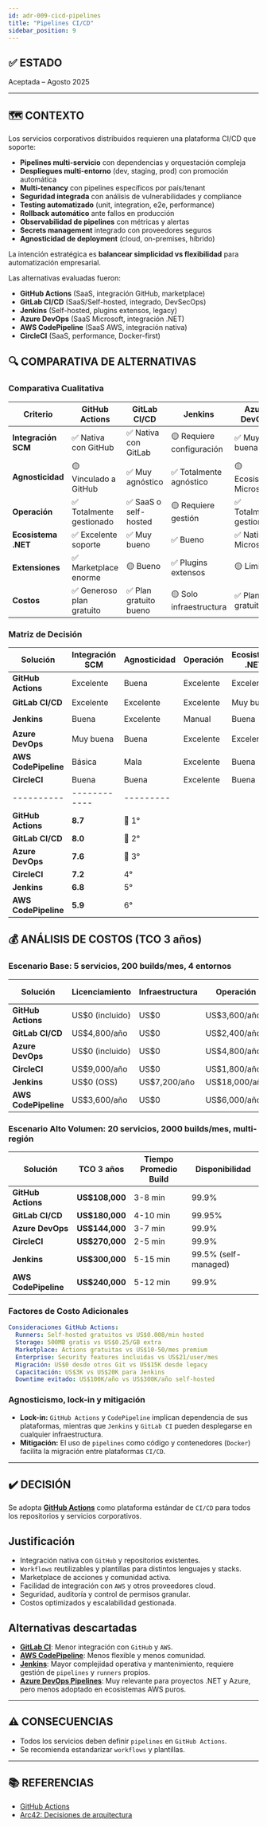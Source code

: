 ```yaml
---
id: adr-009-cicd-pipelines
title: "Pipelines CI/CD"
sidebar_position: 9
---
```


## ✅ ESTADO

Aceptada – Agosto 2025

---

## 🗺️ CONTEXTO

Los servicios corporativos distribuidos requieren una plataforma CI/CD que soporte:

- **Pipelines multi-servicio** con dependencias y orquestación compleja
- **Despliegues multi-entorno** (dev, staging, prod) con promoción automática
- **Multi-tenancy** con pipelines específicos por país/tenant
- **Seguridad integrada** con análisis de vulnerabilidades y compliance
- **Testing automatizado** (unit, integration, e2e, performance)
- **Rollback automático** ante fallos en producción
- **Observabilidad de pipelines** con métricas y alertas
- **Secrets management** integrado con proveedores seguros
- **Agnosticidad de deployment** (cloud, on-premises, híbrido)

La intención estratégica es **balancear simplicidad vs flexibilidad** para automatización empresarial.

Las alternativas evaluadas fueron:

- **GitHub Actions** (SaaS, integración GitHub, marketplace)
- **GitLab CI/CD** (SaaS/Self-hosted, integrado, DevSecOps)
- **Jenkins** (Self-hosted, plugins extensos, legacy)
- **Azure DevOps** (SaaS Microsoft, integración .NET)
- **AWS CodePipeline** (SaaS AWS, integración nativa)
- **CircleCI** (SaaS, performance, Docker-first)

## 🔍 COMPARATIVA DE ALTERNATIVAS

### Comparativa Cualitativa

| Criterio | GitHub Actions | GitLab CI/CD | Jenkins | Azure DevOps | AWS CodePipeline | CircleCI |
|----------|----------------|--------------|---------|--------------|------------------|----------|
| **Integración SCM** | ✅ Nativa con GitHub | ✅ Nativa con GitLab | 🟡 Requiere configuración | ✅ Muy buena | 🟡 Básica | 🟡 Buena |
| **Agnosticidad** | 🟡 Vinculado a GitHub | ✅ Muy agnóstico | ✅ Totalmente agnóstico | 🟡 Ecosistema Microsoft | ❌ Lock-in AWS | 🟡 Agnóstico |
| **Operación** | ✅ Totalmente gestionado | ✅ SaaS o self-hosted | 🟡 Requiere gestión | ✅ Totalmente gestionado | ✅ Totalmente gestionado | ✅ Totalmente gestionado |
| **Ecosistema .NET** | ✅ Excelente soporte | ✅ Muy bueno | ✅ Bueno | ✅ Nativo Microsoft | ✅ Bueno | ✅ Bueno |
| **Extensiones** | ✅ Marketplace enorme | 🟡 Bueno | ✅ Plugins extensos | 🟡 Limitado | 🟡 Básico | 🟡 Limitado |
| **Costos** | ✅ Generoso plan gratuito | ✅ Plan gratuito bueno | 🟡 Solo infraestructura | ✅ Plan gratuito | 🟡 Por minuto | 🟡 Por minuto |

### Matriz de Decisión

| Solución | Integración SCM | Agnosticidad | Operación | Ecosistema .NET | Recomendación |
|----------|-----------------|--------------|-----------|-----------------|---------------|
| **GitHub Actions** | Excelente | Buena | Excelente | Excelente | ✅ **Seleccionada** |
| **GitLab CI/CD** | Excelente | Excelente | Excelente | Muy buena | 🟡 Alternativa |
| **Jenkins** | Buena | Excelente | Manual | Buena | 🟡 Considerada |
| **Azure DevOps** | Muy buena | Buena | Excelente | Excelente | 🟡 Considerada |
| **AWS CodePipeline** | Básica | Mala | Excelente | Buena | ❌ Descartada |
| **CircleCI** | Buena | Buena | Excelente | Buena | ❌ Descartada |
|----------|------------|---------|
| **GitHub Actions** | **8.7** | 🥇 1° |
| **GitLab CI/CD** | **8.0** | 🥈 2° |
| **Azure DevOps** | **7.6** | 🥉 3° |
| **CircleCI** | **7.2** | 4° |
| **Jenkins** | **6.8** | 5° |
| **AWS CodePipeline** | **5.9** | 6° |

## 💰 ANÁLISIS DE COSTOS (TCO 3 años)

### Escenario Base: 5 servicios, 200 builds/mes, 4 entornos

| Solución | Licenciamiento | Infraestructura | Operación | TCO 3 años |
|----------|----------------|-----------------|-----------|------------|
| **GitHub Actions** | US$0 (incluido) | US$0 | US$3,600/año | **US$10,800** |
| **GitLab CI/CD** | US$4,800/año | US$0 | US$2,400/año | **US$21,600** |
| **Azure DevOps** | US$0 (incluido) | US$0 | US$4,800/año | **US$14,400** |
| **CircleCI** | US$9,000/año | US$0 | US$1,800/año | **US$32,400** |
| **Jenkins** | US$0 (OSS) | US$7,200/año | US$18,000/año | **US$75,600** |
| **AWS CodePipeline** | US$3,600/año | US$0 | US$6,000/año | **US$28,800** |

### Escenario Alto Volumen: 20 servicios, 2000 builds/mes, multi-región

| Solución | TCO 3 años | Tiempo Promedio Build | Disponibilidad |
|----------|------------|----------------------|----------------|
| **GitHub Actions** | **US$108,000** | 3-8 min | 99.9% |
| **GitLab CI/CD** | **US$180,000** | 4-10 min | 99.95% |
| **Azure DevOps** | **US$144,000** | 3-7 min | 99.9% |
| **CircleCI** | **US$270,000** | 2-5 min | 99.9% |
| **Jenkins** | **US$300,000** | 5-15 min | 99.5% (self-managed) |
| **AWS CodePipeline** | **US$240,000** | 5-12 min | 99.9% |

### Factores de Costo Adicionales

```yaml
Consideraciones GitHub Actions:
  Runners: Self-hosted gratuitos vs US$0.008/min hosted
  Storage: 500MB gratis vs US$0.25/GB extra
  Marketplace: Actions gratuitas vs US$10-50/mes premium
  Enterprise: Security features incluidas vs US$21/user/mes
  Migración: US$0 desde otros Git vs US$15K desde legacy
  Capacitación: US$3K vs US$20K para Jenkins
  Downtime evitado: US$100K/año vs US$300K/año self-hosted
```

### Agnosticismo, lock-in y mitigación

- **Lock-in:** `GitHub Actions` y `CodePipeline` implican dependencia de sus plataformas, mientras que `Jenkins` y `GitLab CI` pueden desplegarse en cualquier infraestructura.
- **Mitigación:** El uso de `pipelines` como código y contenedores (`Docker`) facilita la migración entre plataformas `CI/CD`.

---

## ✔️ DECISIÓN

Se adopta **[GitHub Actions](https://github.com/features/actions)** como plataforma estándar de `CI/CD` para todos los repositorios y servicios corporativos.

## Justificación

- Integración nativa con `GitHub` y repositorios existentes.
- `Workflows` reutilizables y plantillas para distintos lenguajes y stacks.
- Marketplace de acciones y comunidad activa.
- Facilidad de integración con `AWS` y otros proveedores cloud.
- Seguridad, auditoría y control de permisos granular.
- Costos optimizados y escalabilidad gestionada.

## Alternativas descartadas

- **[GitLab CI](https://about.gitlab.com/stages-devops-lifecycle/continuous-integration/)**: Menor integración con `GitHub` y `AWS`.
- **[AWS CodePipeline](https://aws.amazon.com/codepipeline/)**: Menos flexible y menos comunidad.
- **[Jenkins](https://www.jenkins.io/)**: Mayor complejidad operativa y mantenimiento, requiere gestión de `pipelines` y `runners` propios.
- **[Azure DevOps Pipelines](https://azure.microsoft.com/en-us/services/devops/pipelines/)**: Muy relevante para proyectos .NET y Azure, pero menos adoptado en ecosistemas AWS puros.

---

## ⚠️ CONSECUENCIAS

- Todos los servicios deben definir `pipelines` en `GitHub Actions`.
- Se recomienda estandarizar `workflows` y plantillas.

---

## 📚 REFERENCIAS

- [GitHub Actions](https://github.com/features/actions)
- [Arc42: Decisiones de arquitectura](https://arc42.org/decision/)
